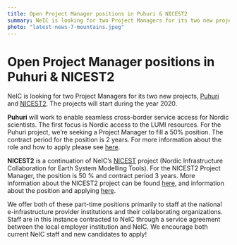```yaml
---
title: Open Project Manager positions in Puhuri & NICEST2
summary: NeIC is looking for two Project Managers for its two new projects, Puhuri and NICEST2. The projects will start in 2020. Puhuri will work to enable seamless cross-border service access for Nordic scientists. NICEST2 is a continuation of NeIC’s NICEST project. We encourage both current NeIC staff and new candidates to apply.
photo: "latest-news-7-mountains.jpeg"
---
```


Open Project Manager positions in Puhuri & NICEST2
===============================

NeIC is looking for two Project Managers for its two new projects, [Puhuri](https://neic.no/puhuri/) and [NICEST2](https://neic.no/nicest2/). The projects will start during the year 2020.

**Puhuri** will work to enable seamless cross-border service access for Nordic scientists. The first focus is Nordic access to the LUMI resources. For the Puhuri project, we’re seeking a Project Manager to fill a 50% position. The contract period for the position is 2 years. For more information about the role and how to apply please see [here](https://wiki.neic.no/w/ext/img_auth.php/7/7a/200121-Puhuri-Open-position-announcement.docx.pdf). 

**NICEST2** is a continuation of NeIC’s [NICEST](https://neic.no/nicest/) project (Nordic Infrastructure Collaboration for Earth System Modelling Tools). For the NICEST2 Project Manager, the position is 50 % and contract period 3 years. More information about the NICEST2 project can be found [here](https://neic.no/nicest2/), and information about the position and applying [here](https://wiki.neic.no/w/ext/img_auth.php/8/8c/200121-NICEST2-Open-position-announcement-.docx.pdf).

We offer both of these part-time positions primarily to staff at the national e-infrastructure provider institutions and their collaborating organizations. Staff are in this instance contracted to NeIC through a service agreement between the local employer institution and NeIC. We encourage both current NeIC staff and new candidates to apply!
